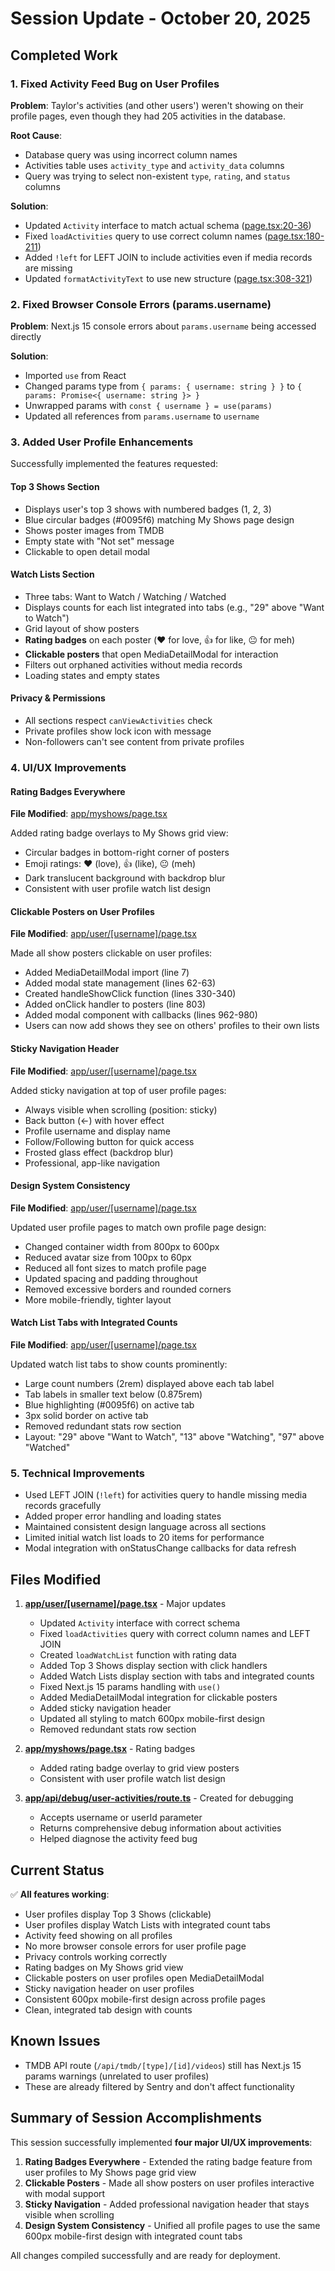 # Session Update - October 20, 2025

## Completed Work

### 1. Fixed Activity Feed Bug on User Profiles
**Problem**: Taylor's activities (and other users') weren't showing on their profile pages, even though they had 205 activities in the database.

**Root Cause**:
- Database query was using incorrect column names
- Activities table uses `activity_type` and `activity_data` columns
- Query was trying to select non-existent `type`, `rating`, and `status` columns

**Solution**:
- Updated `Activity` interface to match actual schema ([page.tsx:20-36](app/user/[username]/page.tsx#L20-L36))
- Fixed `loadActivities` query to use correct column names ([page.tsx:180-211](app/user/[username]/page.tsx#L180-L211))
- Added `!left` for LEFT JOIN to include activities even if media records are missing
- Updated `formatActivityText` to use new structure ([page.tsx:308-321](app/user/[username]/page.tsx#L308-L321))

### 2. Fixed Browser Console Errors (params.username)
**Problem**: Next.js 15 console errors about `params.username` being accessed directly

**Solution**:
- Imported `use` from React
- Changed params type from `{ params: { username: string } }` to `{ params: Promise<{ username: string }> }`
- Unwrapped params with `const { username } = use(params)`
- Updated all references from `params.username` to `username`

### 3. Added User Profile Enhancements
Successfully implemented the features requested:

#### Top 3 Shows Section
- Displays user's top 3 shows with numbered badges (1, 2, 3)
- Blue circular badges (#0095f6) matching My Shows page design
- Shows poster images from TMDB
- Empty state with "Not set" message
- Clickable to open detail modal

#### Watch Lists Section
- Three tabs: Want to Watch / Watching / Watched
- Displays counts for each list integrated into tabs (e.g., "29" above "Want to Watch")
- Grid layout of show posters
- **Rating badges** on each poster (❤️ for love, 👍 for like, 😐 for meh)
- **Clickable posters** that open MediaDetailModal for interaction
- Filters out orphaned activities without media records
- Loading states and empty states

#### Privacy & Permissions
- All sections respect `canViewActivities` check
- Private profiles show lock icon with message
- Non-followers can't see content from private profiles

### 4. UI/UX Improvements

#### Rating Badges Everywhere
**File Modified**: [app/myshows/page.tsx](app/myshows/page.tsx#L693-L731)

Added rating badge overlays to My Shows grid view:
- Circular badges in bottom-right corner of posters
- Emoji ratings: ❤️ (love), 👍 (like), 😐 (meh)
- Dark translucent background with backdrop blur
- Consistent with user profile watch list design

#### Clickable Posters on User Profiles
**File Modified**: [app/user/[username]/page.tsx](app/user/[username]/page.tsx)

Made all show posters clickable on user profiles:
- Added MediaDetailModal import (line 7)
- Added modal state management (lines 62-63)
- Created handleShowClick function (lines 330-340)
- Added onClick handler to posters (line 803)
- Added modal component with callbacks (lines 962-980)
- Users can now add shows they see on others' profiles to their own lists

#### Sticky Navigation Header
**File Modified**: [app/user/[username]/page.tsx](app/user/[username]/page.tsx#L409-L493)

Added sticky navigation at top of user profile pages:
- Always visible when scrolling (position: sticky)
- Back button (←) with hover effect
- Profile username and display name
- Follow/Following button for quick access
- Frosted glass effect (backdrop blur)
- Professional, app-like navigation

#### Design System Consistency
**File Modified**: [app/user/[username]/page.tsx](app/user/[username]/page.tsx)

Updated user profile pages to match own profile page design:
- Changed container width from 800px to 600px
- Reduced avatar size from 100px to 60px
- Reduced all font sizes to match profile page
- Updated spacing and padding throughout
- Removed excessive borders and rounded corners
- More mobile-friendly, tighter layout

#### Watch List Tabs with Integrated Counts
**File Modified**: [app/user/[username]/page.tsx](app/user/[username]/page.tsx#L748-L844)

Updated watch list tabs to show counts prominently:
- Large count numbers (2rem) displayed above each tab label
- Tab labels in smaller text below (0.875rem)
- Blue highlighting (#0095f6) on active tab
- 3px solid border on active tab
- Removed redundant stats row section
- Layout: "29" above "Want to Watch", "13" above "Watching", "97" above "Watched"

### 5. Technical Improvements
- Used LEFT JOIN (`!left`) for activities query to handle missing media records gracefully
- Added proper error handling and loading states
- Maintained consistent design language across all sections
- Limited initial watch list loads to 20 items for performance
- Modal integration with onStatusChange callbacks for data refresh

## Files Modified

1. **[app/user/[username]/page.tsx](app/user/[username]/page.tsx)** - Major updates
   - Updated `Activity` interface with correct schema
   - Fixed `loadActivities` query with correct column names and LEFT JOIN
   - Created `loadWatchList` function with rating data
   - Added Top 3 Shows display section with click handlers
   - Added Watch Lists display section with tabs and integrated counts
   - Fixed Next.js 15 params handling with `use()`
   - Added MediaDetailModal integration for clickable posters
   - Added sticky navigation header
   - Updated all styling to match 600px mobile-first design
   - Removed redundant stats row section

2. **[app/myshows/page.tsx](app/myshows/page.tsx)** - Rating badges
   - Added rating badge overlay to grid view posters
   - Consistent with user profile watch list design

3. **[app/api/debug/user-activities/route.ts](app/api/debug/user-activities/route.ts)** - Created for debugging
   - Accepts username or userId parameter
   - Returns comprehensive debug information about activities
   - Helped diagnose the activity feed bug

## Current Status

✅ **All features working**:
- User profiles display Top 3 Shows (clickable)
- User profiles display Watch Lists with integrated count tabs
- Activity feed showing on all profiles
- No more browser console errors for user profile page
- Privacy controls working correctly
- Rating badges on My Shows grid view
- Clickable posters on user profiles open MediaDetailModal
- Sticky navigation header on user profiles
- Consistent 600px mobile-first design across profile pages
- Clean, integrated tab design with counts

## Known Issues

- TMDB API route (`/api/tmdb/[type]/[id]/videos`) still has Next.js 15 params warnings (unrelated to user profiles)
- These are already filtered by Sentry and don't affect functionality

## Summary of Session Accomplishments

This session successfully implemented **four major UI/UX improvements**:

1. **Rating Badges Everywhere** - Extended the rating badge feature from user profiles to My Shows page grid view
2. **Clickable Posters** - Made all show posters on user profiles interactive with modal support
3. **Sticky Navigation** - Added professional navigation header that stays visible when scrolling
4. **Design System Consistency** - Unified all profile pages to use the same 600px mobile-first design with integrated count tabs

All changes compiled successfully and are ready for deployment.
